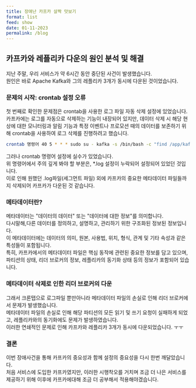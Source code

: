 ```yaml
---
title: 장애난 카프카 살짝 맛보기
format: list
feed: show
date: 01-11-2023
permalink: /blog
---
```


## 카프카와 레플리카 다운의 원인 분석 및 해결

지난 주말, 우리 서비스가 약 6시간 동안 중단된 사건이 발생했습니다.<br>
원인은 바로 Apache Kafka와 그의 레플리카 3개가 동시에 다운된 것이었습니다.<br>

### 문제의 시작: crontab 설정 오류
첫 번째로 확인한 문제점은 crontab을 사용한 로그 파일 자동 삭제 설정에 있었습니다.<br>
카프카에는 로그를 자동으로 삭제하는 기능이 내장되어 있지만, 데이터 삭제 시 해당 현상에 대한 모니터링과 알림 기능과 특정 이벤트나 프로모션 때의 데이터를 보존하기 위해 crontab을 사용하여 로그 삭제를 진행하려고 했습니다.<br>

```bash
crontab 명령어 40 5 * * * sudo su - kafka -s /bin/bash -c "find /app/kafka/logs/kafka -mtime +190 -delete" 
```

그러나 crontab 명령어 설정에 실수가 있었습니다.<br> 
위 명령어에서 주의 깊게 봐야 할 부분은, *.log 설정이 누락되어 설정되어 있었던 것입니다.<br>
이로 인해 원했던 .log파일(세그먼트 파일) 외에 카프카의 중요한 메타데이터 파일들까지 삭제되어 카프카가 다운된 것 같습니다.<br>

### 메타데이터란?
메타데이터는 "데이터의 데이터" 또는 "데이터에 대한 정보"를 의미합니다.<br>
다시말해,다른 데이터를 정의하고, 설명하고, 관리하기 위한 구조화된 정보된 정보입니다.<br>
이 메타데이터에는 데이터의 의미, 원본, 사용법, 위치, 형식, 관계 및 기타 속성과 같은 특성들이 포함됩니다.<br>
특히, 카프카에서의 메타데이터 파일은 핵심 동작에 관련된 중요한 정보를 담고 있으며, 파티션의 상태, 리더 브로커의 정보, 레플리카의 동기화 상태 등의 정보가 포함되어 있습니다.

### 메타데이터 삭제로 인한 리더 브로커의 다운
그래서 크론탭으로 로그파일 뿐만아니라 메타데이터 파일의 손실로 인해 리더 브로커에서 문제가 발생했습니다.<br>
메타데이터 파일의 손실로 인해 해당 파티션의 모든 읽기 및 쓰기 요청이 실패하게 되었고, 레플리카와의 동기화에도 문제가 발생하였습니다.<br>
이러한 연쇄적인 문제로 인해 카프카와 레플리카 3개가 동시에 다운되었습니다. ㅜㅜ<br> 

### 결론
이번 장애사건을 통해 카프카의 중요성과 함께 설정의 중요성을 다시 한번 깨달았습니다.<br> 
처음 서비스에 도입한 카프카였지만, 이러한 시행착오를 거치며 조금 더 나은 서비스를 제공하기 위해 이후에 카프카에대해 조금 더 공부해서 적용해야겠습니다.<br> 






